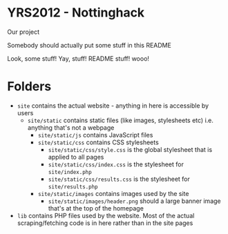 YRS2012 - Nottinghack
=====================

Our project

Somebody should actually put some stuff in this README

Look, some stuff! Yay, stuff! README stuff! wooo!

# Folders #

* `site` contains the actual website - anything in here is accessible by users
    * `site/static` contains static files (like images, stylesheets etc) i.e. anything that's not a
      webpage
        * `site/static/js` contains JavaScript files
        * `site/static/css` contains CSS stylesheets
            * `site/static/css/style.css` is the global stylesheet that is applied to all pages
            * `site/static/css/index.css` is the stylesheet for `site/index.php`
            * `site/static/css/results.css` is the stylesheet for `site/results.php`
        * `site/static/images` contains images used by the site
            * `site/static/images/header.png` should a large banner image that's at the top of the
              homepage
* `lib` contains PHP files used by the website. Most of the actual scraping/fetching code is in here
  rather than in the site pages
